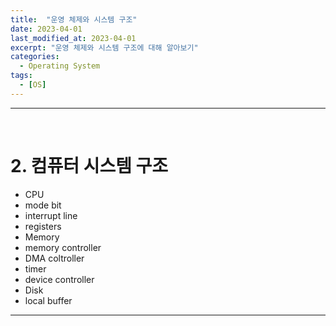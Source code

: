 ```yaml
---
title:  "운영 체제와 시스템 구조"
date: 2023-04-01
last_modified_at: 2023-04-01
excerpt: "운영 체제와 시스템 구조에 대해 알아보기"
categories:
  - Operating System
tags:
  - [OS]
---
```


---

<br>

# 2. 컴퓨터 시스템 구조

- CPU
- mode bit
- interrupt line
- registers
- Memory
- memory controller
- DMA coltroller
- timer
- device controller
- Disk
- local buffer

---
